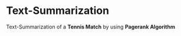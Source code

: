 <h1>Text-Summarization</h1>
Text-Summarization of a <b>Tennis Match</b> by using <b>Pagerank Algorithm</b>
